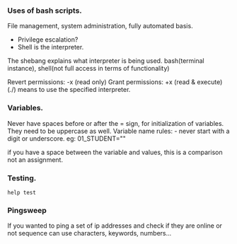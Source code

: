 
### Uses of bash scripts.
File management, system administration, fully automated basis.
- Privilege escalation?
- Shell is the interpreter.

The shebang explains what interpreter is being used.
bash(terminal instance), shell(not full access in terms of functionality)

Revert permissions: -x (read only)
Grant permissions: +x (read & execute)
(./) means to use the specified interpreter.

### Variables.
Never have spaces before or after the = sign, for initialization of variables. They need to be uppercase as well.
Variable name rules:
    - never start with a digit or underscore. eg: 01_STUDENT=""

if you have a space between the variable and values, this is a comparison not an assignment. 

### Testing.
```console
help test
```

### Pingsweep
If you wanted to ping a set of ip addresses and check if they are online or not
sequence can use characters, keywords, numbers...
